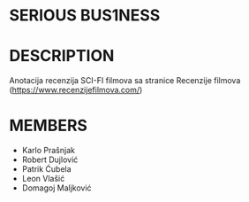 # SERIOUS BUS1NESS
# DESCRIPTION
Anotacija recenzija SCI-FI filmova sa stranice Recenzije filmova (https://www.recenzijefilmova.com/) 

# MEMBERS
* Karlo Prašnjak
* Robert Dujlović
* Patrik Ćubela
* Leon Vlašić
* Domagoj Maljković
